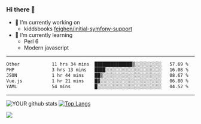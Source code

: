 ### Hi there 👋

- 🔭 I’m currently working on
  - kiddsbooks [feighen/initial-symfony-support](https://github.com/noondaysun/kiddsbooks.com/tree/feighen/initial-symfony-support)
- 🌱 I’m currently learning
  - Perl 6
  - Modern javascript

---
<!--START_SECTION:waka-->

```txt
Other            11 hrs 34 mins  ██████████████▒░░░░░░░░░░   57.69 %
PHP              3 hrs 13 mins   ████░░░░░░░░░░░░░░░░░░░░░   16.08 %
JSON             1 hr 44 mins    ██▒░░░░░░░░░░░░░░░░░░░░░░   08.67 %
Vue.js           1 hr 21 mins    █▓░░░░░░░░░░░░░░░░░░░░░░░   06.80 %
YAML             54 mins         █░░░░░░░░░░░░░░░░░░░░░░░░   04.52 %
```

<!--END_SECTION:waka-->
---
![YOUR github stats](https://github-readme-stats.vercel.app/api?username=noondaysun&show_icons=true&theme=onedark) [![Top Langs](https://github-readme-stats.vercel.app/api/top-langs/?username=noondaysun&layout=compact&theme=onedark)](https://github.com/anuraghazra/github-readme-stats)

[<img src="https://img.shields.io/badge/linkedin-%230077B5.svg?&style=for-the-badge&logo=linkedin&logoColor=white" />](https://www.linkedin.com/in/feighen-oosterbroek-9630a514a/)

<!--
**noondaysun/noondaysun** is a ✨ _special_ ✨ repository because its `README.md` (this file) appears on your GitHub profile.

Here are some ideas to get you started:

- 🔭 I’m currently working on ...
- 🌱 I’m currently learning ...
- 👯 I’m looking to collaborate on ...
- 🤔 I’m looking for help with ...
- 💬 Ask me about ...
- 📫 How to reach me: ...
- 😄 Pronouns: ...
- ⚡ Fun fact: ...
-->
